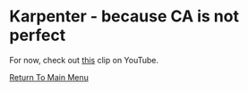 # Karpenter - because CA is not perfect

For now, check out [this](https://youtu.be/C-2v7HT-uSA) clip on YouTube.

[Return To Main Menu](/README.md)
